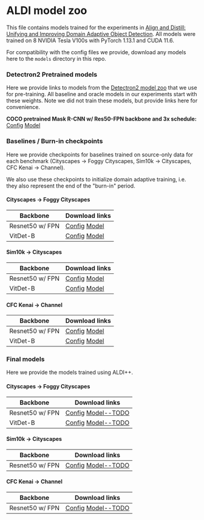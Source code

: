 # ALDI model zoo

This file contains models trained for the experiments in [Align and Distill: Unifying and Improving Domain Adaptive Object Detection](https://arxiv.org/abs/2403.12029). All models were trained on 8 NVIDIA Tesla V100s with PyTorch 1.13.1 and CUDA 11.6. 

For compatibility with the config files we provide, download any models here to the `models` directory in this repo.

### Detectron2 Pretrained models

Here we provide links to models from the [Detectron2 model zoo](https://github.com/facebookresearch/detectron2/blob/main/MODEL_ZOO.md) that we use for pre-training. All baseline and oracle models in our experiments start with these weights. Note we did not train these models, but provide links here for convenience.

**COCO pretrained Mask R-CNN w/ Res50-FPN backbone and 3x schedule:** [Config](https://github.com/facebookresearch/detectron2/blob/main/configs/COCO-Detection/faster_rcnn_R_50_FPN_3x.yaml) [Model](https://dl.fbaipublicfiles.com/detectron2/COCO-Detection/faster_rcnn_R_50_FPN_3x/137849458/model_final_280758.pkl)

### Baselines / Burn-in checkpoints

Here we provide checkpoints for baselines trained on source-only data for each benchmark (Cityscapes &rarr; Foggy Cityscapes, Sim10k &rarr; Cityscapes, CFC Kenai &rarr; Channel).

We also use these checkpoints to initialize domain adaptive training, i.e. they also represent the end of the "burn-in" period.

#### Cityscapes &rarr; Foggy Cityscapes

| Backbone      | Download links |
| ----------- | ----------- |
| Resnet50 w/ FPN | [Config](https://github.com/justinkay/aldi/blob/main/configs/cityscapes/Base-RCNN-FPN-Cityscapes_strongaug_ema.yaml) [Model](https://github.com/justinkay/aldi/releases/download/v0.0.1/cityscapes_baseline_strongaug_ema_foggy_val_model_best_591_ema2model.pth) |
| VitDet-B | [Config](https://github.com/justinkay/aldi/blob/main/configs/cityscapes/Base-RCNN-VitDetB-Cityscapes_strongaug_ema.yaml) [Model](https://github.com/justinkay/aldi/releases/download/v0.0.1/cityscapes_vitdetb_baseline_strongaug_ema_foggy_val_model_best_4799_ema2model.pth) |

#### Sim10k &rarr; Cityscapes

| Backbone      | Download links |
| ----------- | ----------- |
| Resnet50 w/ FPN | [Config](https://github.com/justinkay/aldi/blob/main/configs/sim10k/Base-RCNN-FPN-Sim10k_strongaug_ema.yaml) [Model](https://github.com/justinkay/aldi/releases/download/v0.0.1/sim10k_baseline_strongaug_ema_cityscapes_cars_val_model_best_768_ema2model.pth) |
| VitDet-B | [Config](https://github.com/justinkay/aldi/blob/main/configs/sim10k/Base-RCNN-VitDetB-Sim10k_strongaug_ema.yaml) [Model](https://github.com/justinkay/aldi/releases/download/v0.0.1/sim10k_vitdetb_baseline_strongaug_ema_cityscapes_cars_val_model_best_817_ema2model.pth) |

#### CFC Kenai &rarr; Channel

| Backbone      | Download links |
| ----------- | ----------- |
| Resnet50 w/ FPN | [Config](https://github.com/justinkay/aldi/blob/main/configs/cfc/Base-RCNN-FPN-CFC_strongaug_ema.yaml) [Model](https://github.com/justinkay/aldi/releases/download/v0.0.1/cfc_channel_test_model_best_strongaug_ema_667_ema2model.pth) |
| VitDet-B | [Config](https://github.com/justinkay/aldi/blob/main/configs/cfc/Base-RCNN-VitDetB-CFC_strongaug_ema.yaml) [Model](https://github.com/justinkay/aldi/releases/download/v0.0.1/cfc_vitdetb_channel_test_model_best_strongaug_ema_690_ema2model.pth) |


### Final models

Here we provide the models trained using ALDI++.

#### Cityscapes &rarr; Foggy Cityscapes

| Backbone      | Download links |
| ----------- | ----------- |
| Resnet50 w/ FPN | [Config](https://github.com/justinkay/aldi/blob/main/configs/cityscapes/ALDI-Best-Cityscapes.yaml) [Model--TODO]() |
| VitDet-B | [Config](https://github.com/justinkay/aldi/blob/main/configs/cityscapes/ALDI-Best-ViT-Cityscapes.yaml) [Model--TODO]() |

#### Sim10k &rarr; Cityscapes

| Backbone      | Download links |
| ----------- | ----------- |
| Resnet50 w/ FPN | [Config](https://github.com/justinkay/aldi/blob/main/configs/sim10k/ALDI-Best-Sim10k.yaml) [Model--TODO]() |

#### CFC Kenai &rarr; Channel

| Backbone      | Download links |
| ----------- | ----------- |
| Resnet50 w/ FPN | [Config](https://github.com/justinkay/aldi/blob/main/configs/cfc/ALDI-Best-CFC.yaml) [Model--TODO]() |

